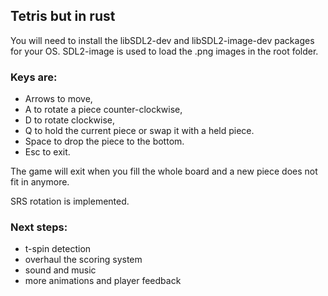 ## Tetris but in rust

You will need to install the libSDL2-dev and libSDL2-image-dev packages for your OS. SDL2-image is used to load the .png images in the root folder.

### Keys are: 
* Arrows to move,
* A to rotate a piece counter-clockwise,
* D to rotate clockwise,
* Q to hold the current piece or swap it with a held piece.
* Space to drop the piece to the bottom.
* Esc to exit.

The game will exit when you fill the whole board and a new piece does not fit in anymore.

SRS rotation is implemented.

### Next steps:
* t-spin detection
* overhaul the scoring system
* sound and music
* more animations and player feedback
